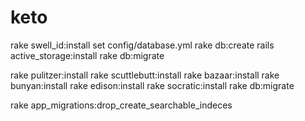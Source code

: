 # keto

rake swell_id:install
set config/database.yml
rake db:create
rails active_storage:install
rake db:migrate

rake pulitzer:install
rake scuttlebutt:install
rake bazaar:install
rake bunyan:install
rake edison:install
rake socratic:install
rake db:migrate

rake app_migrations:drop_create_searchable_indeces
